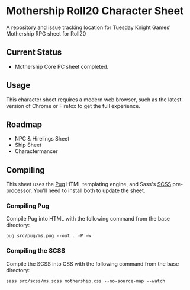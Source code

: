 # Mothership Roll20 Character Sheet
A repository and issue tracking location for Tuesday Knight Games' Mothership RPG sheet for Roll20

## Current Status

- Mothership Core PC sheet completed.

## Usage

This character sheet requires a modern web browser, such as the latest version of Chrome or Firefox to get the full experience. 

## Roadmap

- NPC & Hirelings Sheet
- Ship Sheet 
- Charactermancer

## Compiling

This sheet uses the [Pug](https://pugjs.org) HTML templating engine, and Sass's [SCSS](https://sass-lang.com/) pre-processor. You'll need to install both to update the sheet.

### Compiling Pug

Compile Pug into HTML with the following command from the base directory: 

`pug src/pug/ms.pug --out . -P -w`

### Compiling the SCSS

Compile the SCSS into CSS with the following command from the base directory:

`sass src/scss/ms.scss mothership.css --no-source-map --watch`